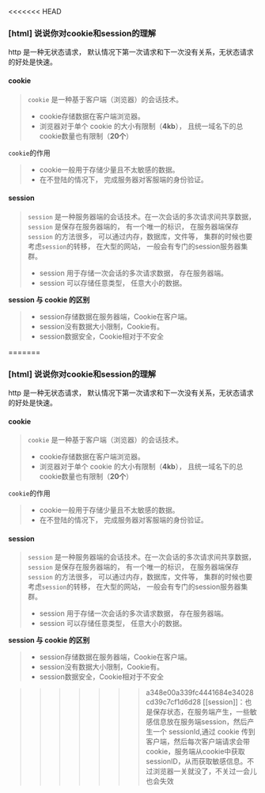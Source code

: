 <<<<<<< HEAD
### [html] 说说你对cookie和session的理解

http 是一种无状态请求， 默认情况下第一次请求和下一次没有关系，无状态请求的好处是快速。
#### cookie
> `cookie` 是一种基于客户端（浏览器）的会话技术。
> + cookie存储数据在客户端浏览器。
> + 浏览器对于单个 cookie 的大小有限制（**4kb**）， 且统一域名下的总cookie数量也有限制（**20个**）

`cookie`的作用
> + cookie一般用于存储少量且不太敏感的数据。
> + 在不登陆的情况下， 完成服务器对客服端的身份验证。

#### session
> `session` 是一种服务器端的会话技术。在一次会话的多次请求间共享数据， `session` 是保存在服务器端的， 有一个唯一的标识， 在服务器端保存`session` 的方法很多， 可以通过内存，数据库，文件等， 集群的时候也要考虑`session`的转移， 在大型的网站， 一般会有专门的session服务器集群。
> + session 用于存储一次会话的多次请求数据， 存在服务器端。
> + session 可以存储任意类型， 任意大小的数据。

**session 与 cookie 的区别**
> + session存储数据在服务器端，Cookie在客户端。
> + session没有数据大小限制，Cookie有。
> + session数据安全，Cookie相对于不安全

=======
### [html] 说说你对cookie和session的理解

http 是一种无状态请求， 默认情况下第一次请求和下一次没有关系，无状态请求的好处是快速。
#### cookie
> `cookie` 是一种基于客户端（浏览器）的会话技术。
> + cookie存储数据在客户端浏览器。
> + 浏览器对于单个 cookie 的大小有限制（**4kb**）， 且统一域名下的总cookie数量也有限制（**20个**）

`cookie`的作用
> + cookie一般用于存储少量且不太敏感的数据。
> + 在不登陆的情况下， 完成服务器对客服端的身份验证。

#### session
> `session` 是一种服务器端的会话技术。在一次会话的多次请求间共享数据， `session` 是保存在服务器端的， 有一个唯一的标识， 在服务器端保存`session` 的方法很多， 可以通过内存，数据库，文件等， 集群的时候也要考虑`session`的转移， 在大型的网站， 一般会有专门的session服务器集群。
> + session 用于存储一次会话的多次请求数据， 存在服务器端。
> + session 可以存储任意类型， 任意大小的数据。

**session 与 cookie 的区别**
> + session存储数据在服务器端，Cookie在客户端。
> + session没有数据大小限制，Cookie有。
> + session数据安全，Cookie相对于不安全

>>>>>>> a348e00a339fc4441684e34028cd39c7cf1d6d28
[[session]]：也是保存状态，在服务端产生，一些敏感信息放在服务端session，然后产生一个 sessionId,通过 cookie 传到客户端，然后每次客户端请求会带cookie，服务端从cookie中获取sessionID，从而获取敏感信息。不过浏览器一关就没了，不关过一会儿也会失效